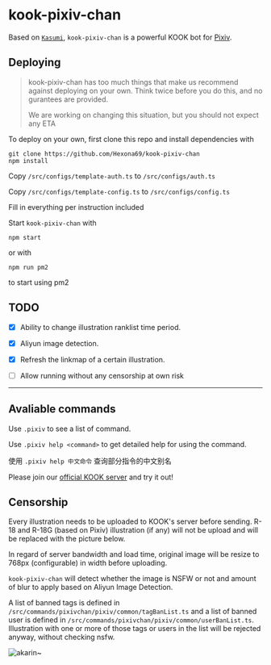 # kook-pixiv-chan

Based on [`Kasumi`](https://github.com/Hexona69/kasumi), `kook-pixiv-chan` is a powerful KOOK bot for [Pixiv](https://www.pixiv.net).

## Deploying

> kook-pixiv-chan has too much things that make us recommend against deploying on your own. Think twice before you do this, and no gurantees are provided.
>
> We are working on changing this situation, but you should not expect any ETA

To deploy on your own, first clone this repo and install dependencies with

```
git clone https://github.com/Hexona69/kook-pixiv-chan
npm install
```

Copy `/src/configs/template-auth.ts` to `/src/configs/auth.ts`

Copy `/src/configs/template-config.ts` to `/src/configs/config.ts`

Fill in everything per instruction included

Start `kook-pixiv-chan` with

```
npm start
```

or with

```
npm run pm2
```

to start using pm2

## TODO

- [x] Ability to change illustration ranklist time period.
- [x] Aliyun image detection.
- [x] Refresh the linkmap of a certain illustration.
- [ ] Allow running without any censorship at own risk


---

## Avaliable commands

Use `.pixiv` to see a list of command.

Use `.pixiv help <command>` to get detailed help for using the command.

使用 `.pixiv help 中文命令` 查询部分指令的中文别名

Please join our [official KOOK server](https://kook.top/iOOsLu) and try it out!

## Censorship

Every illustration needs to be uploaded to KOOK's server before sending. R-18 and R-18G (based on Pixiv) illustration (if any) will not be upload and will be replaced with the picture below.

In regard of server bandwidth and load time, original image will be resize to 768px (configurable) in width before uploading.

`kook-pixiv-chan` will detect whether the image is NSFW or not and amount of blur to apply based on Aliyun Image Detection.

A list of banned tags is defined in `/src/commands/pixivchan/pixiv/common/tagBanList.ts` and a list of banned user is defined in `/src/commands/pixivchan/pixiv/common/userBanList.ts`. Illustration with one or more of those tags or users in the list will be rejected anyway, without checking nsfw.

![akarin~](https://img.kaiheila.cn/assets/2022-07/vlOSxPNReJ0dw0dw.jpg)
